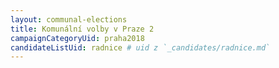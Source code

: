 ```yaml
---
layout: communal-elections
title: Komunální volby v Praze 2
campaignCategoryUid: praha2018
candidateListUid: radnice # uid z `_candidates/radnice.md`
---
```

